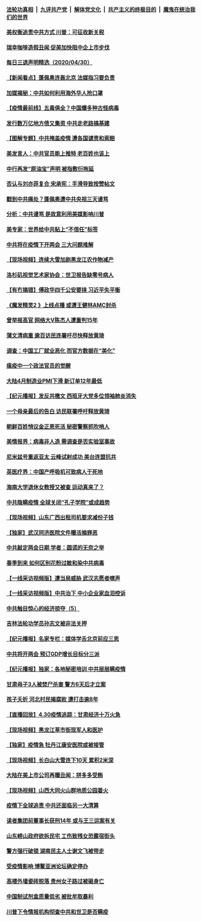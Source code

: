 

####  [法轮功真相](../../../../basic/blob/master/README.md?t=05011201) &nbsp;|&nbsp; [九评共产党](../../../../9ping.md/blob/master/README.md?t=05011201) &nbsp;|&nbsp; [解体党文化](../../../../jtdwh.md/blob/master/README.md?t=05011201)  &nbsp;|&nbsp; [共产主义的终极目的](../../../../gczydzjmd.md/blob/master/README.md?t=05011201) &nbsp;|&nbsp; [魔鬼在统治我们的世界](../../../../mgztzwmdsj.md/blob/master/README.md?t=05011201) 

#### [美权衡追责中共方式 川普：可征收新关税](../pages/nsc413/n12074524.md?t=05011201) 

#### [瑞幸咖啡造假丑闻 促美加快阻中企上市步伐](../pages/nsc413/n12074448.md?t=05011201) 

#### [每日三退声明精选（2020/04/30）](../pages/nsc413/n12074337.md?t=05011201) 

#### [【新闻看点】蓬佩奥连轰北京 法媒指习要负责](../pages/nsc413/n12073707.md?t=05011201) 

#### [加媒揭秘：中共如何利用海外华人抢口罩](../pages/nsc413/n12074090.md?t=05011201) 

#### [【疫情最前线】五毒俱全？中国爆多种古怪病毒](../pages/nsc413/n12074175.md?t=05011201) 

#### [发行数万亿地方债又集资 中共走老路搞基建](../pages/nsc413/n12074147.md?t=05011201) 

#### [【图解专题】中共掩盖疫情 遭各国谴责和索赔](../pages/nsc413/n12074143.md?t=05011201) 

#### [美发言人：中共官员能上推特 老百姓也该上](../pages/nsc413/n12073913.md?t=05011201) 

#### [中行再发“原油宝”声明 被指敷衍拖延](../pages/nsc413/n12073915.md?t=05011201) 

#### [否认与刘亦菲复合 宋承宪：手滑导致按赞帖文](../pages/nsc413/n12073796.md?t=05011201) 

#### [戳到中共痛处？蓬佩奥遭中共央视三天谩骂](../pages/nsc413/n12073785.md?t=05011201) 

#### [分析：中共谩骂 是故意利用美媒影响川普](../pages/nsc413/n12073465.md?t=05011201) 

#### [美专家：世界给中共贴上“不信任”标签](../pages/nsc413/n12072940.md?t=05011201) 

#### [中共将在疫情下开两会 三大问题难解](../pages/nsc413/n12073370.md?t=05011201) 

#### [【现场视频】连续大雪加剧黑龙江农作物减产](../pages/nsc413/n12073655.md?t=05011201) 

#### [洛杉矶视觉艺术家协会：世卫报告缺零号病人](../pages/nsc413/n12071309.md?t=05011201) 

#### [【有冇搞错】傅政华四千公安要挟 习近平失平衡](../pages/nsc413/n12073816.md?t=05011201) 

#### [《魔发精灵2 》上线点播 或遭王健林AMC封杀](../pages/nsc413/n12073563.md?t=05011201) 

#### [曾举报高官 网络大V陈杰人遭重判15年](../pages/nsc413/n12073679.md?t=05011201) 

#### [蒲文清病重 逾百访民连署吁尽快释放黄琦](../pages/nsc413/n12073704.md?t=05011201) 

#### [调查：中国工厂就业恶化 而官方数据在“美化”](../pages/nsc413/n12073051.md?t=05011201) 

#### [瘟疫中一个政法官员的觉醒](../pages/nsc413/n12073069.md?t=05011201) 

#### [大陆4月制造业PMI下滑 新订单12年最低](../pages/nsc413/n12073543.md?t=05011201) 

#### [【纪元播报】发反共檄文 西班牙大党多位领袖肺炎消失](../pages/nsc413/n12072403.md?t=05011201) 

#### [一个母亲最后的告白 访民联署呼吁释放黄琦](../pages/nsc413/n12073377.md?t=05011201) 

#### [朝鲜百姓悄议金正恩死活 秘密警察抓吹哨人](../pages/nsc413/n12073547.md?t=05011201) 

#### [美情报界：病毒非人造 需调查是否实验室事故](../pages/nsc413/n12073400.md?t=05011201) 

#### [尼米兹号重返亚太 云峰试射成功 美台连盟抗共](../pages/nsc413/n12072328.md?t=05011201) 

#### [英医疗界：中国产呼吸机可致病人于死地](../pages/nsc413/n12073372.md?t=05011201) 

#### [海南大学退休女教授又被查 运动真来了？](../pages/nsc413/n12073295.md?t=05011201) 

#### [中共隐瞒疫情 全球关闭“孔子学院”或成趋势](../pages/nsc413/n12073329.md?t=05011201) 

#### [【现场视频】山东广西出租司机要求减份子钱](../pages/nsc413/n12072912.md?t=05011201) 

#### [【独家】武汉同济医院文件曝活摘罪恶](../pages/nsc413/n12045273.md?t=05011201) 

#### [中共敲定两会日期 学者：圆谎的无奈之举](../pages/nsc413/n12073213.md?t=05011201) 

#### [春季到来 如何区别花粉过敏和染中共病毒](../pages/nsc413/n12073199.md?t=05011201) 


#### [【一线采访视频版】遭当局威胁 武汉志愿者噤声](../pages/nsc413/n12072445.md?t=05011201) 

#### [【一线采访视频版】中共治下 中小企业家血泪控诉](../pages/nsc413/n12072464.md?t=05011201) 

#### [中共触目惊心的经济掠夺（5）](../pages/nsc413/n12069686.md?t=05011201) 

#### [吉林法轮功学员孙志文被非法关押](../pages/nsc413/n12072622.md?t=05011201) 

#### [【纪元播报】名家专栏：媒体学舌北京前应三思](../pages/nsc413/n12072357.md?t=05011201) 

#### [中共将开两会 预订GDP增长目标分三派](../pages/nsc413/n12072705.md?t=05011201) 

#### [【纪元播报】独家：各地秘密培训 中共层层瞒疫情](../pages/nsc413/n12072300.md?t=05011201) 

#### [甘肃母子3人被焚尸杀害 警方6天后才立案](../pages/nsc413/n12073004.md?t=05011201) 

#### [孩子夭折 河北村民揭腐败 遭打击逾8年](../pages/nsc413/n12072877.md?t=05011201) 

#### [【直播回放】4.30疫情追踪：甘肃经济十万火急](../pages/nsc413/n12072832.md?t=05011201) 

#### [【现场视频】黑龙江草市街现军人和医护](../pages/nsc413/n12072763.md?t=05011201) 

#### [【独家】疫情急 牡丹江康安医院或被接管](../pages/nsc413/n12071450.md?t=05011201) 

#### [【现场视频】长白山大雪连下10天 累积2米深](../pages/nsc413/n12072525.md?t=05011201) 

#### [大陆在美上市公司再曝丑闻：拼多多受贿](../pages/nsc413/n12071753.md?t=05011201) 

#### [【现场视频】山西大同火山群地质公园着火](../pages/nsc413/n12072706.md?t=05011201) 

#### [疫情下全球追责 中共还面临另一大清算](../pages/nsc413/n12070397.md?t=05011201) 

#### [读者集团前董事长获刑14年 或与王三运案有关](../pages/nsc413/n12072468.md?t=05011201) 

#### [山东崂山政府欲拆民宅 工伤致残女恐露宿街头](../pages/nsc413/n12072256.md?t=05011201) 

#### [警方强行破锁 湖南民主人士谢文飞被带走](../pages/nsc413/n12072302.md?t=05011201) 

#### [受疫情影响 博鳌亚洲论坛确定停办](../pages/nsc413/n12071952.md?t=05011201) 

#### [高楼外墙瓷砖脱落 贵州女子路过被砸身亡](../pages/nsc413/n12072486.md?t=05011201) 

#### [中国制试剂盒质量低劣 被批牟取暴利](../pages/nsc413/n12070237.md?t=05011201) 

#### [川普下令情报机构彻查中共和世卫是否瞒疫](../pages/nsc413/n12070921.md?t=05011201) 

